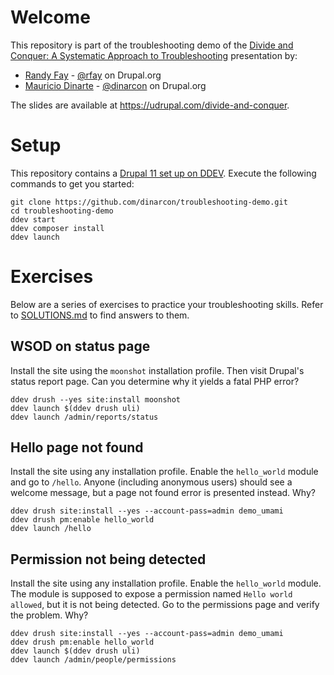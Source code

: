# Welcome

This repository is part of the troubleshooting demo of the [Divide and Conquer: A Systematic Approach to Troubleshooting](https://ddev.com/s/divide-and-conquer) presentation by:

* [Randy Fay](https://ddev.com/) - [@rfay](https://www.drupal.org/u/rfay) on Drupal.org
* [Mauricio Dinarte](https://understanddrupal.com/) - [@dinarcon](https://www.drupal.org/u/dinarcon) on Drupal.org

The slides are available at https://udrupal.com/divide-and-conquer.

# Setup

This repository contains a [Drupal 11 set up on DDEV](https://ddev.readthedocs.io/en/stable/users/quickstart/#drupal). Execute the following commands to get you started:

```
git clone https://github.com/dinarcon/troubleshooting-demo.git
cd troubleshooting-demo
ddev start
ddev composer install
ddev launch
```


# Exercises

Below are a series of exercises to practice your troubleshooting skills. Refer to [SOLUTIONS.md](/SOLUTIONS.md) to find answers to them.


## WSOD on status page

Install the site using the `moonshot` installation profile. Then visit Drupal's status report page. Can you determine why it yields a fatal PHP error?

```
ddev drush --yes site:install moonshot
ddev launch $(ddev drush uli)
ddev launch /admin/reports/status
```

## Hello page not found

Install the site using any installation profile. Enable the `hello_world` module and go to `/hello`. Anyone (including anonymous users) should see a welcome message, but a page not found error is presented instead. Why?

```
ddev drush site:install --yes --account-pass=admin demo_umami
ddev drush pm:enable hello_world
ddev launch /hello
```

## Permission not being detected

Install the site using any installation profile. Enable the `hello_world` module. The module is supposed to expose a permission named `Hello world allowed`, but it is not being detected. Go to the permissions page and verify the problem. Why?

```
ddev drush site:install --yes --account-pass=admin demo_umami
ddev drush pm:enable hello_world
ddev launch $(ddev drush uli)
ddev launch /admin/people/permissions
```
